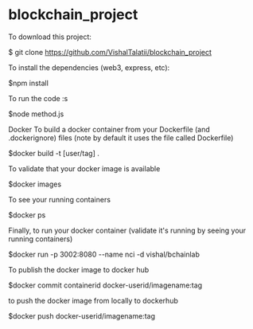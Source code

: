 # blockchain_project

To download this project:

$ git clone https://github.com/VishalTalatii/blockchain_project

To install the dependencies (web3, express, etc):

$npm install

To run the code :s

$node method.js


Docker
To build a docker container from your Dockerfile (and .dockerignore) files (note by default it uses the file called Dockerfile)

$docker build -t [user/tag] .


To validate that your docker image is available

$docker images

To see your running containers

$docker ps

Finally, to run your docker container (validate it's running by seeing your running containers)

$docker run -p 3002:8080 --name nci -d vishal/bchainlab

To publish the docker image to docker hub 

$docker commit containerid docker-userid/imagename:tag

to push the docker image from locally to dockerhub

$docker push docker-userid/imagename:tag
